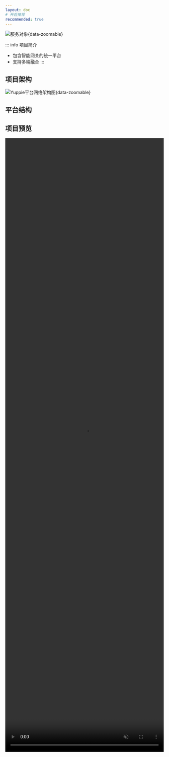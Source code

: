 ```yaml
---
layout: doc
# 开启推荐
recommended: true
---
```


<div class="flex items-center justify-center">

![服务对象](/yuppie.svg){data-zoomable}

</div>

::: info 项目简介
- 包含智能网关的统一平台
- 支持多端融合
:::

## 项目架构 ##

<div class="grid grid-cols-1 md:grid-cols-1">

![Yuppie平台网络架构图](/images/yuppie_network_arch.png){data-zoomable}

</div>

## 平台结构 ##

## 项目预览 ##

<div style="width: 100%;height:50%;" class="grid grid-cols-1 gap-4">
  <video controls muted autoplay playsinlie loop width="100%" height="100%" >
    <source src="/videos/QQ_20240105143902.mp4" type="video/mp4">
  </video>
</div>
